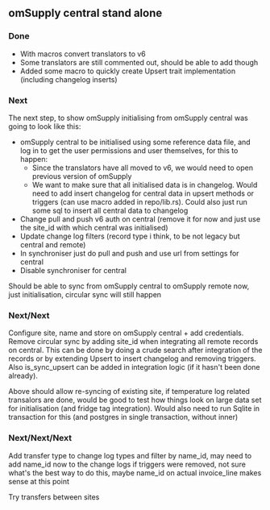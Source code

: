 ## omSupply central stand alone


### Done

* With macros convert translators to v6
* Some translators are still commented out, should be able to add though
* Added some macro to quickly create Upsert trait implementation (including changelog inserts)

### Next

The next step, to show omSupply initialising from omSupply central was going to look like this:
* omSupply central to be initialised using some reference data file, and log in to get the user permissions and user themselves, for this to happen:
  * Since the translators have all moved to v6, we would need to open previous version of omSupply
  * We want to make sure that all initialised data is in changelog. Would need to add insert changelog for central data in upsert methods or triggers (can use macro added in repo/lib.rs). Could also just run some sql to insert all central data to changelog
* Change pull and push v6 auth on central (remove it for now and just use the site_id with which central was initialised)
* Update change log filters (record type i think, to be not legacy but central and remote)
* In synchroniser just do pull and push and use url from settings for central
* Disable synchroniser for central

Should be able to sync from omSupply central to omSupply remote now, just initialisation, circular sync will still happen

### Next/Next

Configure site, name and store on omSupply central + add credentials. 
Remove circular sync by adding site_id when integrating all remote records on central. This can be done by doing a crude search after integration of the records or by extending Upsert to insert changelog and removing triggers. Also is_sync_upsert can be added in integration logic (if it hasn't been done already).

Above should allow re-syncing of existing site, if temperature log related transalors are done, would be good to test how things look on large data set for initialisation (and fridge tag integration). Would also need to run Sqlite in transaction for this (and postgres in single transaction, without inner)

### Next/Next/Next

Add transfer type to change log types and filter by name_id, may need to add name_id now to the change logs if triggers were removed, not sure what's the best way to do this, maybe name_id on actual invoice_line makes sense at this point

Try transfers between sites

